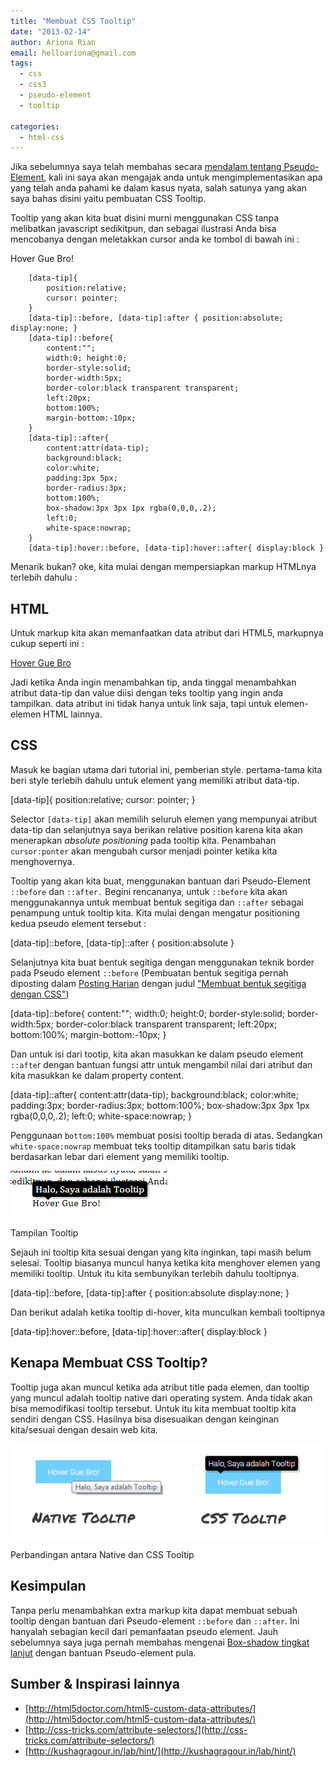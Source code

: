 ```yaml
---
title: "Membuat CSS Tooltip"
date: "2013-02-14"
author: Ariona Rian
email: helloariona@gmail.com
tags: 
  - css
  - css3
  - pseudo-element
  - tooltip

categories: 
  - html-css
---
```


Jika sebelumnya saya telah membahas secara [mendalam tentang Pseudo-Element](/mengenal-lebih-dalam-css-pseudo-element/), kali ini saya akan mengajak anda untuk mengimplementasikan apa yang telah anda pahami ke dalam kasus nyata, salah satunya yang akan saya bahas disini yaitu pembuatan CSS Tooltip.

Tooltip yang akan kita buat disini murni menggunakan CSS tanpa melibatkan javascript sedikitpun, dan sebagai ilustrasi Anda bisa mencobanya dengan meletakkan cursor anda ke tombol di bawah ini :

Hover Gue Bro!

```
    [data-tip]{
        position:relative;
        cursor: pointer;
    }
    [data-tip]::before, [data-tip]:after { position:absolute; display:none; }
    [data-tip]::before{
        content:"";
        width:0; height:0;
        border-style:solid;
        border-width:5px;
        border-color:black transparent transparent;
        left:20px;
        bottom:100%;
        margin-bottom:-10px;
    }
    [data-tip]::after{
        content:attr(data-tip);
        background:black;
        color:white;
        padding:3px 5px;
        border-radius:3px;
        bottom:100%;
        box-shadow:3px 3px 1px rgba(0,0,0,.2);
        left:0;
        white-space:nowrap;
    }
    [data-tip]:hover::before, [data-tip]:hover::after{ display:block }
```

Menarik bukan? oke, kita mulai dengan mempersiapkan markup HTMLnya terlebih dahulu :

## HTML

Untuk markup kita akan memanfaatkan data atribut dari HTML5, markupnya cukup seperti ini :

<a href="" data-tip="Halo, Saya adalah Tooltip">Hover Gue Bro</a>

Jadi ketika Anda ingin menambahkan tip, anda tinggal menambahkan atribut data-tip dan value diisi dengan teks tooltip yang ingin anda tampilkan. data atribut ini tidak hanya untuk link saja, tapi untuk elemen-elemen HTML lainnya.

## CSS

Masuk ke bagian utama dari tutorial ini, pemberian style. pertama-tama kita beri style terlebih dahulu untuk element yang memiliki atribut data-tip.

\[data-tip\]{
    position:relative;
    cursor: pointer;
}

Selector `[data-tip]` akan memilih seluruh elemen yang mempunyai atribut data-tip dan selanjutnya saya berikan relative position karena kita akan menerapkan _absolute positioning_ pada tooltip kita. Penambahan `cursor:ponter` akan mengubah cursor menjadi pointer ketika kita menghovernya.

Tooltip yang akan kita buat, menggunakan bantuan dari Pseudo-Element `::before` dan `::after.` Begini rencananya, untuk `::before` kita akan menggunakannya untuk membuat bentuk segitiga dan `::after` sebagai penampung untuk tooltip kita. Kita mulai dengan mengatur positioning kedua pseudo element tersebut :

\[data-tip\]::before, \[data-tip\]::after { position:absolute }

Selanjutnya kita buat bentuk segitiga dengan menggunakan teknik border pada Pseudo element `::before` (Pembuatan bentuk segitiga pernah diposting dalam [Posting Harian](/snippet) dengan judul ["Membuat bentuk segitiga dengan CSS"](/snippet/membuat-bentuk-segitiga-dengan-css/))

\[data-tip\]::before{
    content:"";
    width:0; height:0;
    border-style:solid;
    border-width:5px;
    border-color:black transparent transparent;
    left:20px;
    bottom:100%;
    margin-bottom:-10px;
}

Dan untuk isi dari tootip, kita akan masukkan ke dalam pseudo element `::afte`r dengan bantuan fungsi attr untuk mengambil nilai dari atribut dan kita masukkan ke dalam property content.

\[data-tip\]::after{
    content:attr(data-tip);
    background:black;
    color:white;
    padding:3px;
    border-radius:3px;
    bottom:100%;
    box-shadow:3px 3px 1px rgba(0,0,0,.2);
    left:0;
    white-space:nowrap;
}

Penggunaan `bottom:100%` membuat posisi tooltip berada di atas. Sedangkan `white-space:nowrap` membuat teks tooltip ditampilkan satu baris tidak berdasarkan lebar dari element yang memiliki tooltip.

![Tooltip](./images/tooltip-unfinished.png)

Tampilan Tooltip

Sejauh ini tooltip kita sesuai dengan yang kita inginkan, tapi masih belum selesai. Tooltip biasanya muncul hanya ketika kita menghover elemen yang memiliki tooltip. Untuk itu kita sembunyikan terlebih dahulu tooltipnya.

\[data-tip\]::before, \[data-tip\]:after { 
    position:absolute 
    display:none;
}

Dan berikut adalah ketika tooltip di-hover, kita munculkan kembali tooltipnya

\[data-tip\]:hover::before, \[data-tip\]:hover::after{ display:block }

## Kenapa Membuat CSS Tooltip?

Tooltip juga akan muncul ketika ada atribut title pada elemen, dan tooltip yang muncul adalah tooltip native dari operating system. Anda tidak akan bisa memodifikasi tooltip tersebut. Untuk itu kita membuat tooltip kita sendiri dengan CSS. Hasilnya bisa disesuaikan dengan keinginan kita/sesuai dengan desain web kita.

![Perbandingan Native dan CSS Tooltip](./images/compare.gif)

Perbandingan antara Native dan CSS Tooltip

## Kesimpulan

Tanpa perlu menambahkan extra markup kita dapat membuat sebuah tooltip dengan bantuan dari Pseudo-element `::before` dan `::after`. Ini hanyalah sebagian kecil dari pemanfaatan pseudo element. Jauh sebelumnya saya juga pernah membahas mengenai [Box-shadow tingkat lanjut](/bermain-main-dengan-css3-box-shadow/) dengan bantuan Pseudo-element pula.

## Sumber & Inspirasi lainnya

- [http://html5doctor.com/html5-custom-data-attributes/](http://html5doctor.com/html5-custom-data-attributes/)
- [http://css-tricks.com/attribute-selectors/](http://css-tricks.com/attribute-selectors/)
- [http://kushagragour.in/lab/hint/](http://kushagragour.in/lab/hint/)
